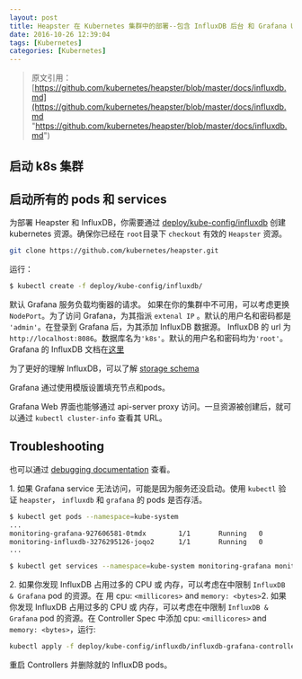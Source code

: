 ```yaml
---
layout: post
title: Heapster 在 Kubernetes 集群中的部署--包含 InfluxDB 后台 和 Grafana UI
date: 2016-10-26 12:39:04
tags: [Kubernetes]
categories: [Kubernetes]
---
```



> 原文引用：[https://github.com/kubernetes/heapster/blob/master/docs/influxdb.md](https://github.com/kubernetes/heapster/blob/master/docs/influxdb.md "https://github.com/kubernetes/heapster/blob/master/docs/influxdb.md")

## 启动 k8s 集群

## 启动所有的 pods 和 services

为部署 Heapster 和 InfluxDB，你需要通过 [deploy/kube-config/influxdb](https://github.com/kubernetes/heapster/tree/master/deploy/kube-config/influxdb "https://github.com/kubernetes/heapster/tree/master/deploy/kube-config/influxdb") 创建 kubernetes 资源。确保你已经在 `root`目录下 `checkout` 有效的 `Heapster` 资源。

```bash
git clone https://github.com/kubernetes/heapster.git
```

<!-- more -->

运行：

```bash
$ kubectl create -f deploy/kube-config/influxdb/
```

默认 Grafana 服务负载均衡器的请求。 如果在你的集群中不可用，可以考虑更换 `NodePort`。为了访问 Grafana，为其指派 `extenal IP` 。默认的用户名和密码都是 `'admin'`。在登录到 Grafana 后，为其添加 InfluxDB 数据源。 InfluxDB 的 url 为 `http://localhost:8086`。数据库名为`'k8s'`。默认的用户名和密码均为`'root'`。 Grafana 的 InfluxDB 文档在[这里](http://docs.grafana.org/datasources/influxdb/ "http://docs.grafana.org/datasources/influxdb/")

为了更好的理解 InfluxDB，可以了解 [storage schema](https://github.com/kubernetes/heapster/blob/master/docs/storage-schema.md "https://github.com/kubernetes/heapster/blob/master/docs/storage-schema.md")

Grafana 通过使用模版设置填充节点和pods。

Grafana Web 界面也能够通过 api-server proxy 访问。一旦资源被创建后，就可以通过 `kubectl cluster-info` 查看其 URL。

## Troubleshooting

也可以通过 [debugging documentation](https://github.com/kubernetes/heapster/blob/master/docs/debugging.md "https://github.com/kubernetes/heapster/blob/master/docs/debugging.md") 查看。

1\. 如果 Grafana service 无法访问，可能是因为服务还没启动。使用 `kubectl` 验证 `heapster`， `influxdb` 和 `grafana` 的 pods 是否存活。

```bash
$ kubectl get pods --namespace=kube-system
...
monitoring-grafana-927606581-0tmdx        1/1       Running   0          6d
monitoring-influxdb-3276295126-joqo2      1/1       Running   0          15d
...

$ kubectl get services --namespace=kube-system monitoring-grafana monitoring-influxdb
```

2\. 如果你发现 InfluxDB 占用过多的 CPU 或 内存，可以考虑在中限制 `InfluxDB & Grafana` pod 的资源。在 []() 用 cpu: `<millicores>` and `memory: <bytes>`2\. 如果你发现 InfluxDB 占用过多的 CPU 或 内存，可以考虑在中限制 `InfluxDB & Grafana` pod 的资源。在 Controller Spec 中添加 cpu: `<millicores>` and `memory: <bytes>`，运行:

```bash
kubectl apply -f deploy/kube-config/influxdb/influxdb-grafana-controller.yaml
```

重启 Controllers 并删除就的 InfluxDB pods。
